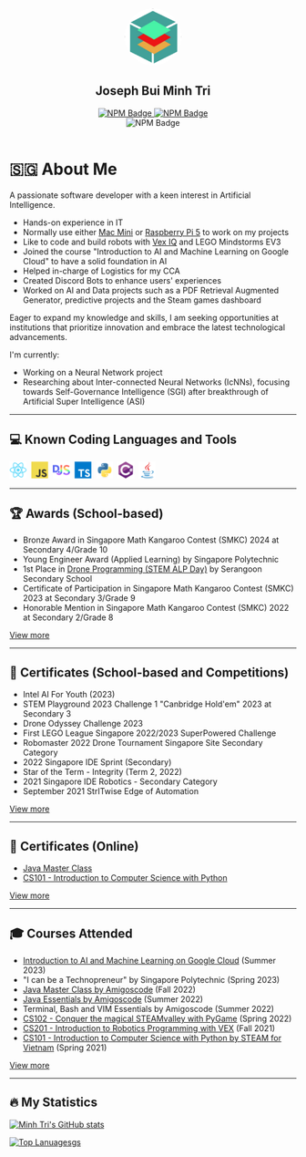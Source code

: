 <link rel="stylesheet" href="https://use.fontawesome.com/releases/v5.6.1/css/all.css" integrity="sha384-gfdkjb5BdAXd+lj+gudLWI+BXq4IuLW5IT+brZEZsLFm++aCMlF1V92rMkPaX4PP" crossorigin="anonymous">

<div id="header" align="center">
    <img src="./Logo.png" width="100" style="border-radius: 50%" />
    <h2 style="font-weight: bold">Joseph Bui Minh Tri</h2>
    <div id="badges">
    <a href="https://twitter.com/minhtribui153">
        <img src="https://img.shields.io/badge/minhtribui153-blue?style=for-the-badge&logo=twitter" alt="NPM Badge"/>
    </a>
    <a href="https://www.npmjs.com/~tribui141108">
        <img src="https://img.shields.io/badge/tribui141108-red?style=for-the-badge&logo=npm&logoColor=red" alt="NPM Badge"/>
    </a>
    <br>
    <a>
        <img src="https://dcbadge.limes.pink/api/shield/710319131983085599" alt="NPM Badge"/>
    </a>
    </div>
</div >
<br>

# 🇸🇬 About Me
A passionate software developer with a keen interest in Artificial Intelligence.

- Hands-on experience in IT
- Normally use either [Mac Mini](./Mac_Mini_M1.jpg) or [Raspberry Pi 5](./Raspberry_Pi.jpg) to work on my projects
- Like to code and build robots with [Vex IQ](./Vex_IQ.jpg) and LEGO Mindstorms EV3
- Joined the course "Introduction to AI and Machine Learning on Google Cloud" to have a solid foundation in AI
- Helped in-charge of Logistics for my CCA
- Created Discord Bots to enhance users' experiences
- Worked on AI and Data projects such as a PDF Retrieval Augmented Generator, predictive projects and the Steam games dashboard

Eager to expand my knowledge and skills, I am seeking opportunities at institutions that prioritize innovation and embrace the latest technological advancements.

I'm currently:
- Working on a Neural Network project
- Researching about Inter-connected Neural Networks (IcNNs), focusing towards Self-Governance Intelligence (SGI) after breakthrough of Artificial Super Intelligence (ASI)

---

## ‍💻 Known Coding Languages and Tools

<div>
  <img src="https://raw.githubusercontent.com/devicons/devicon/master/icons/react/react-original.svg" width="30"/>&nbsp;
  <img src="https://raw.githubusercontent.com/devicons/devicon/master/icons/javascript/javascript-original.svg" width="30"/>&nbsp;
  <img src="https://raw.githubusercontent.com/devicons/devicon/master/icons/discordjs/discordjs-original.svg" width="30"/>&nbsp;
  <img src="https://raw.githubusercontent.com/devicons/devicon/master/icons/typescript/typescript-original.svg" width="30"/>&nbsp;
  <img src="https://raw.githubusercontent.com/devicons/devicon/master/icons/python/python-original.svg" width="30"/>&nbsp;
  <img src="https://raw.githubusercontent.com/devicons/devicon/master/icons/csharp/csharp-original.svg" width="30"/>&nbsp;
  <img src="https://raw.githubusercontent.com/devicons/devicon/master/icons/java/java-original.svg" width="30"/>&nbsp;
</div>

---


## 🏆 Awards (School-based)
- Bronze Award in Singapore Math Kangaroo Contest (SMKC) 2024 at Secondary 4/Grade 10
- Young Engineer Award (Applied Learning) by Singapore Polytechnic
- 1st Place in [Drone Programming (STEM ALP Day)](https://drive.google.com/file/d/1c2f4IsqwlWjceMNh1Di3Wu-s1Vi8LxYZ/view) by Serangoon Secondary School
- Certificate of Participation in Singapore Math Kangaroo Contest (SMKC) 2023 at Secondary 3/Grade 9
- Honorable Mention in Singapore Math Kangaroo Contest (SMKC) 2022 at Secondary 2/Grade 8

[View more](https://drive.google.com/file/d/182efDkQ32pM9jaEX-Axu_U7uJaX65Epz/view?usp=sharing)

---

## 🧾 Certificates (School-based and Competitions)
- Intel AI For Youth (2023)
- STEM Playground 2023 Challenge 1 "Canbridge Hold'em" 2023 at Secondary 3
- Drone Odyssey Challenge 2023
- First LEGO League Singapore 2022/2023 SuperPowered Challenge
- Robomaster 2022 Drone Tournament Singapore Site Secondary Category
- 2022 Singapore IDE Sprint (Secondary)
- Star of the Term - Integrity (Term 2, 2022)
- 2021 Singapore IDE Robotics - Secondary Category
- September 2021 StrITwise Edge of Automation

[View more](https://drive.google.com/file/d/141nt0N3QpVb3XkQZuS48GEEX__DB6JM1/view?usp=sharing)

---

## 🧾 Certificates (Online)
- [Java Master Class](https://www.amigoscode.com/courses/java-master-class)
- [CS101 - Introduction to Computer Science with Python](https://www.steamforvietnam.org/en/courses/computer-science)

[View more](https://drive.google.com/file/d/1d0c4mlYsSJ6PW07IdNIX7aO_WgLGylCG/view?usp=sharing)

---

## 🎓 Courses Attended
- [Introduction to AI and Machine Learning on Google Cloud](https://www.cloudskillsboost.google/course_templates/593) (Summer 2023)
- "I can be a Technopreneur" by Singapore Polytechnic (Spring 2023)
- [Java Master Class by Amigoscode](https://www.amigoscode.com/courses/java-master-class) (Fall 2022)
- [Java Essentials by Amigoscode](https://www.amigoscode.com/courses/java) (Summer 2022)
- Terminal, Bash and VIM Essentials by Amigoscode (Summer 2022)
- [CS102 - Conquer the magical STEAMvalley with PyGame](https://www.steamforvietnam.org/en/courses/pygame) (Spring 2022)
- [CS201 - Introduction to Robotics Programming with VEX](https://www.steamforvietnam.org/en/courses/robotics) (Fall 2021)
- [CS101 - Introduction to Computer Science with Python by STEAM for Vietnam](https://www.steamforvietnam.org/en/courses/computer-science) (Spring 2021)

[View more](https://drive.google.com/file/d/1KOJBVjnvyLj6032LR3ybzhELviT2HZnP/view?usp=sharing)

---

## 🔥 My Statistics
[![Minh Tri's GitHub stats](https://github-readme-stats.vercel.app/api?username=minhtribui153&show_icons=true&layout=compact&theme=dark)](https://github.com/minhtribui153)

[![Top Lanuagesgs](https://github-readme-stats.vercel.app/api/top-langs/?username=minhtribui153&layout=compact&theme=dark)](https://github.com/minhtribui153)
